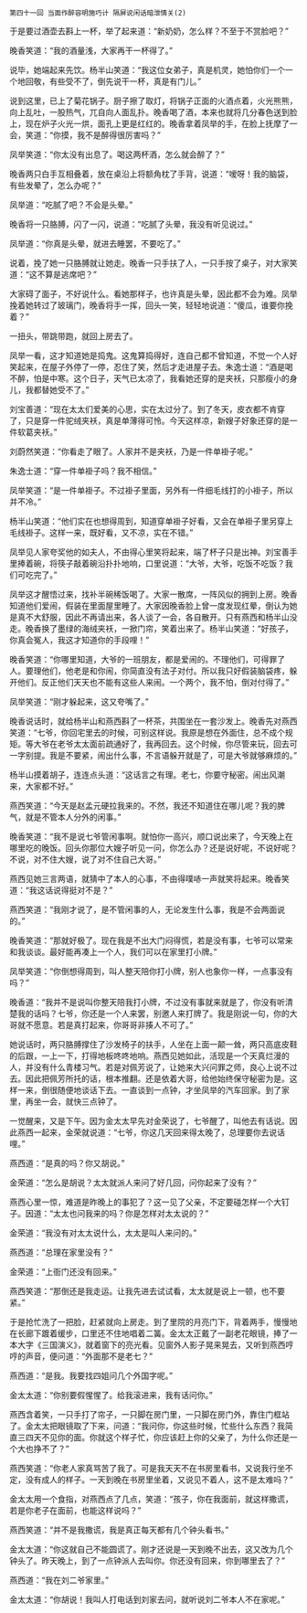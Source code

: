     第四十一回 当面作醉容明施巧计 隔屏说闲话暗泄情关(2) 

   于是要过酒壶去斟上一杯，举了起来道：“新奶奶，怎么样？不至于不赏脸吧？”

   晚香笑道：“我的酒量浅，大家再干一杯得了。”

   说毕，她端起来先饮。杨半山笑道：“我这位女弟子，真是机灵，她怕你们一个一个地回敬，有些受不了，倒先说干一杯，真是有门儿。”

   说到这里，已上了菊花锅子。厨子擦了取灯，将锅子正面的火酒点着，火光熊熊，向上乱吐，一股热气，兀自向人面乱扑。晚香喝了酒，本来也就将几分春色送到脸上，现在炉子火光一烘，面孔上更是红红的。晚香拿着凤举的手，在脸上抚摩了一会，笑道：“你摸，我不是醉得很厉害吗？”

   凤举笑道：“你太没有出息了。喝这两杯酒，怎么就会醉了？”

   晚香两只白手互相叠着，放在桌沿上将额角枕了手背，说道：“嗳呀！我的脑袋，有些发晕了，怎么办呢？”

   凤举道：“吃腻了吧？不会是头晕。”

   晚香将一只胳膊，闪了一闪，说道：“吃腻了头晕，我没有听见说过。”

   凤举道：“你真是头晕，就进去睡罢，不要吃了。”

   说着，挽了她一只胳膊就让她走。晚香一只手扶了人，一只手按了桌子，对大家笑道：“这不算是逃席吧？”

   大家碍了面子，不好说什么。看她那样子，也许真是头晕，因此都不会为难。凤举挽着她转过了玻璃门，晚香将手一挥，回头一笑，轻轻地说道：“傻瓜，谁要你挽着？”

   一扭头，带跳带跑，就回上房去了。

   凤举一看，这才知道她是捣鬼。这鬼算捣得好，连自己都不曾知道，不觉一个人好笑起来，在屋子外停了一停，忍住了笑，然后才走进屋子去。朱逸士道：“酒是喝不醉，怕是中寒。这个日子，天气已太凉了，我看她还穿的是夹袄，只那瘦小的身儿，我都替她受不了。”

   刘宝善道：“现在太太们爱美的心思，实在太过分了。到了冬天，皮衣都不肯穿了，只是穿一件驼绒夹袄，真是单薄得可怜。今天这样凉，新嫂子好象还穿的是一件软葛夹袄。”

   刘蔚然笑道：“你看走了眼了。人家并不是夹袄，乃是一件单褂子呢。”

   朱逸士道：“穿一件单褂子吗？我不相信。”

   凤举笑道：“是一件单褂子。不过褂子里面，另外有一件细毛线打的小褂子，所以并不冷。”

   杨半山笑道：“他们实在也想得周到，知道穿单褂子好看，又会在单褂子里另穿上毛线褂子。这样一来，既好看，又不凉，实在不错。”

   凤举见人家夸奖他的如夫人，不由得心里笑将起来，端了杯子只是出神。刘宝善手里捧着碗，将筷子敲着碗沿扑扑地响，口里说道：“大爷，大爷，吃饭不吃饭？我们可吃完了。”

   凤举这才醒悟过来，找补半碗稀饭喝了。大家一散席，一阵风似的拥到上房。晚香知道他们爱闹，假装在里面屋里睡了。大家因晚香脸上曾一度发现红晕，倒认为她是真不大舒服，因此不再请出来，各人谈了一会，各自散开。只有燕西和杨半山没走。晚香换了墨绿的海绒夹袄，一掀门帘，笑着出来了。杨半山笑道：“好孩子，你真会冤人，我这才知道你的手段哩！”

   晚香笑道：“你哪里知道，大爷的一班朋友，都是爱闹的。不理他们，可得罪了人。要理他们，他老是和你闹，你简直没有法子对付。所以我只好假装脑袋疼，躲开他们。反正他们天天也不能有这些人来闹。一个两个，我不怕，倒对付得了。”

   凤举笑道：“刚才躲起来，这又夸嘴了。”

   晚香说话时，就给杨半山和燕西斟了一杯茶，共围坐在一套沙发上。晚香先对燕西笑道：“七爷，你回宅里去的时候，可别这样说。我原是想在外面住，总不成个规矩。等大爷在老爷太太面前疏通好了，我再回去。这个时候，你尽管来玩，回去可一字别提。我是不要紧，闹出什么事，不言语躲开就是了，可是大爷就够麻烦的。”

   杨半山摸着胡子，连连点头道：“这话言之有理。老七，你要守秘密。闹出风潮来，大家都不好。”

   燕西笑道：“今天是赵孟元硬拉我来的。不然，我还不知道住在哪儿呢？我的脾气，就是不管本人分外的闲事。”

   晚香笑道：“我不是说七爷管闲事啊。就怕你一高兴，顺口说出来了，今天晚上在哪里吃的晚饭。回头你那位大嫂子听见一问，你怎么办？还是说好呢，不说好呢？不说，对不住大嫂，说了对不住自己大哥。”

   燕西见她三言两语，就猜中了本人的心事，不由得噗哧一声就笑将起来。晚香笑道：“我这话说得挺对不是？”

   燕西笑道：“我刚才说了，是不管闲事的人，无论发生什么事，我是不会两面说的。”

   晚香笑道：“那就好极了。现在我是不出大门闷得慌，若是没有事，七爷可以常来和我谈谈。最好能再凑上一个人，我们可以在家里打小牌。”

   凤举笑道：“你倒想得周到，叫人整天陪你打小牌，别人也象你一样，一点事没有吗？”

   晚香道：“我并不是说叫你整天陪我打小牌，不过没有事就来就是了，你没有听清楚我的话吗？七爷，你还是一个人来罢，别邀人来打牌了。我是刚说一句，你的大哥就不愿意。若是真打起来，你哥哥非揍人不可了。”

   她说话时，两只胳膊撑住了沙发椅子的扶手，人坐在上面一颠一耸，两只高底皮鞋的后跟，一上一下，打得地板咚咚地响。燕西见她如此，活现是一个天真烂漫的人，并没有什么青楼习气。若是对佩芳说了，让她来大兴问罪之师，良心上说不过去。因此把佩芳所托的话，根本推翻。还是依着大哥，给他始终保守秘密为是。这样一来，倒很随便地谈话下去。一直谈到一点钟，才坐凤举的汽车回家。到了家里，再坐一会，就快三点钟了。

   一觉醒来，又是下午。因为金太太早先对金荣说了，七爷醒了，叫他去有话说。因此燕西一起来，金荣就说道：“七爷，你这几天回来得太晚了，总理要你去说话哩。”

   燕西道：“是真的吗？你又胡说。”

   金荣道：“怎么是胡说？太太就派人来问了好几回，问你起来了没有？”

   燕西心里一惊，难道是昨晚上的事犯了？这一见了父亲，不定要碰怎样一个大钉子。因道：“太太也问我来的吗？你是怎样对太太说的？”

   金荣道：“我没有对太太说什么，太太是叫人来问的。”

   燕西道：“总理在家里没有？”

   金荣道：“上衙门还没有回来。”

   燕西笑道：“那倒还是我走运。让我先进去试试看，太太就是说上一顿，也不要紧。”

   于是抢忙洗了一把脸，赶紧就向上房走。到了里院的月亮门下，背着两手，慢慢地在长廊下踱着缓步，口里还不住地唱着二簧。金太太正戴了一副老花眼镜，捧了一本大字《三国演义》，就着窗下的亮光看。见窗外人影子晃来晃去，又听到燕西哼哼的声音，便问道：“外面那不是老七？”

   燕西道：“是我。我要找四姐问几个外国字呢。”

   金太太道：“你别要假惺惺了。给我滚进来，我有话问你。”

   燕西含着笑，一只手打了帘子，一只脚在房门里，一只脚在房门外，靠住门框站了。金太太把眼镜取了下来，问道：“我问你，你这些时候，忙些什么东西？我简直三四天不见你的面。你就这个样子忙，你应该赶上你的父亲了，为什么你还是一个大也挣不了？”

   燕西笑道：“你老人家真骂苦了我了。可是我天天不在书房里看书，又说我行坐不定，没有成人的样子。一天到晚在书房里坐着，又说见不着人，这不是太难吗？”

   金太太用一个食指，对燕西点了几点，笑道：“孩子，你在我面前，就这样撒谎，若是你老子在面前，也能这样说吗？”

   燕西笑道：“并不是我撒谎，我是真正每天都有几个钟头看书。”

   金太太道：“你这就自己不能圆谎了。刚才还说是一天到晚不出去，这又改为几个钟头了。昨天晚上，到了一点钟派人去叫你。你还没有回来，你到哪里去了？”

   燕西道：“我在刘二爷家里。”

   金太太道：“你胡说！我叫人打电话到刘家去问，就听说刘二爷本人不在家呢。”

